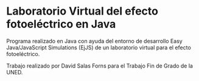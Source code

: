 # Laboratorio Virtual del efecto fotoeléctrico en Java
Programa realizado en Java con ayuda del entorno de desarrollo Easy Java/JavaScript Simulations (EjJS) de 
un laboratorio virtual para el efecto fotoeléctrico.

Trabajo realizado por David Salas Forns para el Trabajo Fin de Grado de la UNED.
